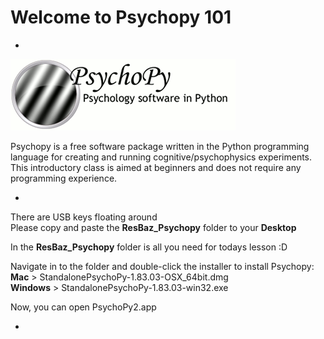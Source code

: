 # Welcome to Psychopy 101
-

<img src=psychopyDocBanner2.gif>  

Psychopy is a free software package written in the Python programming language for creating and running cognitive/psychophysics experiments.  This introductory class is aimed at beginners and does not require any programming experience.

-

There are USB keys floating around  
Please copy and paste the **ResBaz_Psychopy** folder to your **Desktop**  

In the **ResBaz_Psychopy** folder is all you need for todays lesson :D 

Navigate in to the folder and double-click the installer to install Psychopy:  
**Mac** > StandalonePsychoPy-1.83.03-OSX_64bit.dmg  
**Windows** > StandalonePsychoPy-1.83.03-win32.exe

Now, you can open PsychoPy2.app



-

